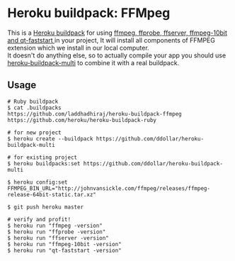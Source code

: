 Heroku buildpack: FFMpeg
=======================

This is a [Heroku buildpack](http://devcenter.heroku.com/articles/buildpacks) for using [ffmpeg, ffprobe, ffserver, ffmpeg-10bit and qt-faststart ](http://www.ffmpeg.org/) in your project, It will install all components of FFMPEG extension which we install in our local computer.  
It doesn't do anything else, so to actually compile your app you should use [heroku-buildpack-multi](https://github.com/ddollar/heroku-buildpack-multi) to combine it with a real buildpack.


Usage
-----

    # Ruby buildpack
    $ cat .buildpacks
    https://github.com/laddhadhiraj/heroku-buildpack-ffmpeg
    https://github.com/heroku/heroku-buildpack-ruby

    # for new project
    $ heroku create --buildpack https://github.com/ddollar/heroku-buildpack-multi

    # for existing project
    $ heroku buildpacks:set https://github.com/ddollar/heroku-buildpack-multi

    $ heroku config:set FFMPEG_BIN_URL="http://johnvansickle.com/ffmpeg/releases/ffmpeg-release-64bit-static.tar.xz"

    $ git push heroku master

    # verify and profit!
    $ heroku run "ffmpeg -version"
    $ heroku run "ffprobe -version"
    $ heroku run "ffserver -version"
    $ heroku run "ffmpeg-10bit -version"
    $ heroku run "qt-faststart -version"
